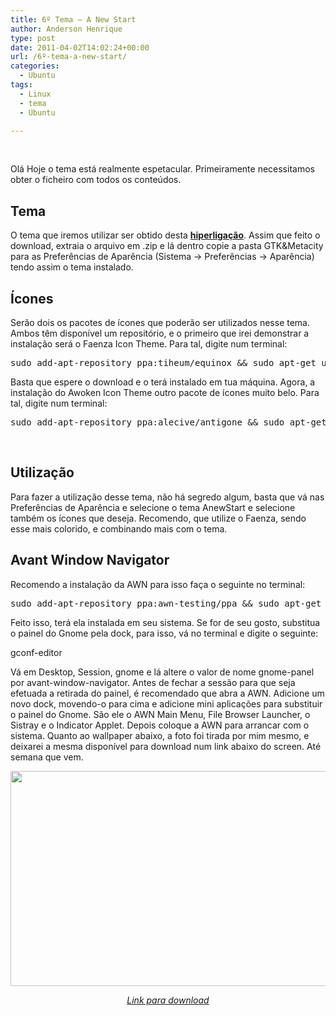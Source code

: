 ```yaml
---
title: 6º Tema – A New Start
author: Anderson Henrique
type: post
date: 2011-04-02T14:02:24+00:00
url: /6º-tema-a-new-start/
categories:
  - Ubuntu
tags:
  - Linux
  - tema
  - Ubuntu

---
```

&nbsp;

Olá Hoje o tema está realmente espetacular. Primeiramente necessitamos obter o ficheiro com todos os conteúdos.

## Tema

O tema que iremos utilizar ser obtido desta **<a href="http://www.deviantart.com/download/169100684/a_new_start___1_2_by_alecive-d2soex8.zip" target="_blank">hiperligação</a>**. Assim que feito o download, extraia o arquivo em .zip e lá dentro copie a pasta GTK&Metacity para as Preferências de Aparência (Sistema → Preferências → Aparência) tendo assim o tema instalado.

## Ícones

Serão dois os pacotes de ícones que poderão ser utilizados nesse tema. Ambos têm disponível um repositório, e o primeiro que irei demonstrar a instalação será o Faenza Icon Theme. Para tal, digite num terminal:

<pre>sudo add-apt-repository ppa:tiheum/equinox && sudo apt-get update && sudo apt-get install faenza-icon-theme</pre>

Basta que espere o download e o terá instalado em tua máquina. Agora, a instalação do Awoken Icon Theme outro pacote de ícones muito belo. Para tal, digite num terminal:

<pre>sudo add-apt-repository ppa:alecive/antigone && sudo apt-get update && sudo apt-get install awoken-icon-theme</pre>

&nbsp;

## Utilização

Para fazer a utilização desse tema, não há segredo algum, basta que vá nas Preferências de Aparência e selecione o tema AnewStart e selecione também os ícones que deseja. Recomendo, que utilize o Faenza, sendo esse mais colorido, e combinando mais com o tema.

## Avant Window Navigator

Recomendo a instalação da AWN para isso faça o seguinte no terminal:

<pre>sudo add-apt-repository ppa:awn-testing/ppa && sudo apt-get update && sudo apt-get install avant-window-navigator-trunk</pre>

Feito isso, terá ela instalada em seu sistema. Se for de seu gosto, substitua o painel do Gnome pela dock, para isso, vá no terminal e digite o seguinte:

gconf-editor

Vá em Desktop, Session, gnome e lá altere o valor de nome gnome-panel por avant-window-navigator. Antes de fechar a sessão para que seja efetuada a retirada do painel, é recomendado que abra a AWN. Adicione um novo dock, movendo-o para cima e adicione mini aplicações para substituir o painel do Gnome. São ele o AWN Main Menu, File Browser Launcher, o Sistray e o Indicator Applet. Depois coloque a AWN para arrancar com o sistema. Quanto ao wallpaper abaixo, a foto foi tirada por mim mesmo, e deixarei a mesma disponível para download num link abaixo do screen. Até semana que vem.

<p style="text-align: center">
  <a href="http://www.ubuntero.com.br/wp-content/uploads/2011/04/Captura_de_tela.png"><img class="aligncenter size-large wp-image-2000" src="http://www.ubuntero.com.br/wp-content/uploads/2011/04/Captura_de_tela-1024x614.png" alt="" width="574" height="344" /></a>
</p>

<p style="text-align: center">
  <em><a href="http://www.ubuntero.com.br/wp-content/uploads/2011/04/My_Sky.jpg">Link para download</a> </em>
</p>

<p style="text-align: center">
  &nbsp;
</p>
